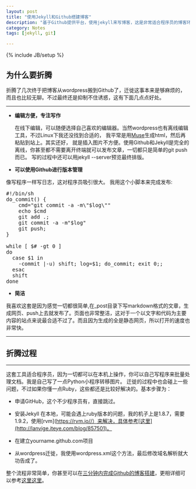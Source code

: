 ```yaml
---
layout: post
title: "使用Jekyll和Github搭建博客"
description: "基于Github提供平台，使用jekyll来写博客，这是非常适合程序员的博客环境"
category: Notes
tags: [jekyll, git]

---
```


{% include JB/setup %}

## 为什么要折腾
折腾了几次终于把博客从wordpress搬到Github了，迁徙这事本来是够麻烦的，而且也比较无聊。不过最终还是抑制不住诱惑，这有下面几点点好处。

- - -

+ __编辑方便，专注写作__

  在线下编辑，可以随便选择自己喜欢的编辑器。当然wordpress也有离线编辑工具，不过Linux下我还没找到合适的，
我平常是用[Muse](http://mwolson.org/projects/EmacsMuse.html)生成html，然后再粘贴到站上。其实还好，
就是插入图片不方便。使用Github和Jekyll是完全的离线，你甚至都不需要离开终端就可以发布文章，一切都只是简单的git push而已。
写的过程中还可以用jekyll  --server预览最终排版。

+ __可以使用Github进行版本管理__
	
像写程序一样写日志，这对程序员吸引很大。
我用这个小脚本来完成发布:

<pre class="prettyprint lang-sh">
#!/bin/sh
do_commit() {
    cmd="git commit -a -m\"$log\""
    echo $cmd
    git add .;
    git commit -a -m"$log"
    git push;
}

while [ $# -gt 0 ]
do
  case $1 in
    -commit |-u) shift; log=$1; do_commit; exit 0;;
  esac
  shift
done
</pre>

+ __简洁__
  
我喜欢这套是因为感觉一切都很简单,在_post目录下写markdown格式的文章，生成网页、push上去就发布了。页面也非常整洁，这对于一个以文字和代码为主要内容的站点来说最合适不过了。而且因为生成的全是静态网页，所以打开的速度也非常快。

- - - 

## 折腾过程

- - - 

 这套工具适合程序员，因为一切都可以在本机上操作，你可以自己写程序来批量处理文档。我是自己写了一点Python小程序转移图片。 迁徙的过程中也会碰上一些问题，不过如果你懂一点Ruby，这些都还是比较好解决的。基本步骤为：

 + 申请GitHub，这个不少程序员有，直接跳过。
 
 + 安装Jekyll 在本地，可能会遇上ruby版本的问题，我的机子上是1.8.7，需要1.9.2，使用[rvm](https://rvm.io//）来解决，具体参考[这里](http://lanvige.iteye.com/blog/857501)。
 + 在建立yourname.github.com项目

 + 从wordpress迁徙，我使用wordpress.xml这个方法，最后修改域名解析就大功告成了。

 整个流程非常简单，你甚至可以在[三分钟内完成Github的博客搭建](http://ztpala.com/2012/01/12/zero-to-hosted-jekyll-blog-in-3-minutes/)，更相详细可以参考[这里](http://jekyllbootstrap.com/usage/jekyll-quick-start.html)[这里](http://vitobotta.com/how-to-migrate-from-wordpress-to-jekyll/)。
